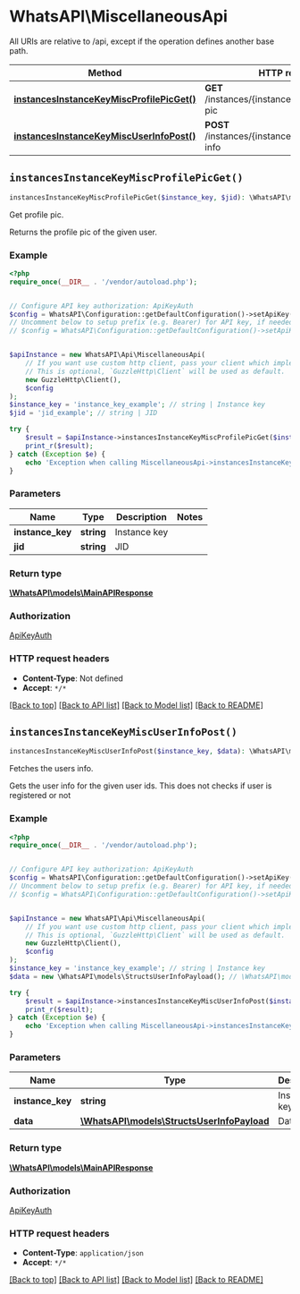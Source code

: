 # WhatsAPI\MiscellaneousApi

All URIs are relative to /api, except if the operation defines another base path.

| Method | HTTP request | Description |
| ------------- | ------------- | ------------- |
| [**instancesInstanceKeyMiscProfilePicGet()**](MiscellaneousApi.md#instancesInstanceKeyMiscProfilePicGet) | **GET** /instances/{instance_key}/misc/profile-pic | Get profile pic. |
| [**instancesInstanceKeyMiscUserInfoPost()**](MiscellaneousApi.md#instancesInstanceKeyMiscUserInfoPost) | **POST** /instances/{instance_key}/misc/user-info | Fetches the users info. |


## `instancesInstanceKeyMiscProfilePicGet()`

```php
instancesInstanceKeyMiscProfilePicGet($instance_key, $jid): \WhatsAPI\models\MainAPIResponse
```

Get profile pic.

Returns the profile pic of the given user.

### Example

```php
<?php
require_once(__DIR__ . '/vendor/autoload.php');


// Configure API key authorization: ApiKeyAuth
$config = WhatsAPI\Configuration::getDefaultConfiguration()->setApiKey('Authorization', 'YOUR_API_KEY');
// Uncomment below to setup prefix (e.g. Bearer) for API key, if needed
// $config = WhatsAPI\Configuration::getDefaultConfiguration()->setApiKeyPrefix('Authorization', 'Bearer');


$apiInstance = new WhatsAPI\Api\MiscellaneousApi(
    // If you want use custom http client, pass your client which implements `GuzzleHttp\ClientInterface`.
    // This is optional, `GuzzleHttp\Client` will be used as default.
    new GuzzleHttp\Client(),
    $config
);
$instance_key = 'instance_key_example'; // string | Instance key
$jid = 'jid_example'; // string | JID

try {
    $result = $apiInstance->instancesInstanceKeyMiscProfilePicGet($instance_key, $jid);
    print_r($result);
} catch (Exception $e) {
    echo 'Exception when calling MiscellaneousApi->instancesInstanceKeyMiscProfilePicGet: ', $e->getMessage(), PHP_EOL;
}
```

### Parameters

| Name | Type | Description  | Notes |
| ------------- | ------------- | ------------- | ------------- |
| **instance_key** | **string**| Instance key | |
| **jid** | **string**| JID | |

### Return type

[**\WhatsAPI\models\MainAPIResponse**](../Model/MainAPIResponse.md)

### Authorization

[ApiKeyAuth](../../README.md#ApiKeyAuth)

### HTTP request headers

- **Content-Type**: Not defined
- **Accept**: `*/*`

[[Back to top]](#) [[Back to API list]](../../README.md#endpoints)
[[Back to Model list]](../../README.md#models)
[[Back to README]](../../README.md)

## `instancesInstanceKeyMiscUserInfoPost()`

```php
instancesInstanceKeyMiscUserInfoPost($instance_key, $data): \WhatsAPI\models\MainAPIResponse
```

Fetches the users info.

Gets the user info for the given user ids. This does not checks if user is registered or not

### Example

```php
<?php
require_once(__DIR__ . '/vendor/autoload.php');


// Configure API key authorization: ApiKeyAuth
$config = WhatsAPI\Configuration::getDefaultConfiguration()->setApiKey('Authorization', 'YOUR_API_KEY');
// Uncomment below to setup prefix (e.g. Bearer) for API key, if needed
// $config = WhatsAPI\Configuration::getDefaultConfiguration()->setApiKeyPrefix('Authorization', 'Bearer');


$apiInstance = new WhatsAPI\Api\MiscellaneousApi(
    // If you want use custom http client, pass your client which implements `GuzzleHttp\ClientInterface`.
    // This is optional, `GuzzleHttp\Client` will be used as default.
    new GuzzleHttp\Client(),
    $config
);
$instance_key = 'instance_key_example'; // string | Instance key
$data = new \WhatsAPI\models\StructsUserInfoPayload(); // \WhatsAPI\models\StructsUserInfoPayload | Data

try {
    $result = $apiInstance->instancesInstanceKeyMiscUserInfoPost($instance_key, $data);
    print_r($result);
} catch (Exception $e) {
    echo 'Exception when calling MiscellaneousApi->instancesInstanceKeyMiscUserInfoPost: ', $e->getMessage(), PHP_EOL;
}
```

### Parameters

| Name | Type | Description  | Notes |
| ------------- | ------------- | ------------- | ------------- |
| **instance_key** | **string**| Instance key | |
| **data** | [**\WhatsAPI\models\StructsUserInfoPayload**](../Model/StructsUserInfoPayload.md)| Data | |

### Return type

[**\WhatsAPI\models\MainAPIResponse**](../Model/MainAPIResponse.md)

### Authorization

[ApiKeyAuth](../../README.md#ApiKeyAuth)

### HTTP request headers

- **Content-Type**: `application/json`
- **Accept**: `*/*`

[[Back to top]](#) [[Back to API list]](../../README.md#endpoints)
[[Back to Model list]](../../README.md#models)
[[Back to README]](../../README.md)
